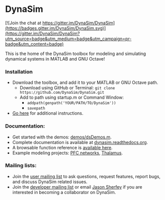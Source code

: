 # DynaSim

[![Join the chat at https://gitter.im/DynaSim/DynaSim](https://badges.gitter.im/DynaSim/DynaSim.svg)](https://gitter.im/DynaSim/DynaSim?utm_source=badge&utm_medium=badge&utm_campaign=pr-badge&utm_content=badge)

This is the home of the DynaSim toolbox for modeling and simulating dynamical
systems in MATLAB and GNU Octave!

### Installation

* Download the toolbox, and add it to your MATLAB or GNU Octave path.
  * Download using GitHub or Terminal: `git clone https://github.com/DynaSim/DynaSim.git`
  * Add to path using startup.m or Command Window:
    * `addpath(genpath('YOUR/PATH/TO/DynaSim'))`
    * `savepath`
* [Go here](http://dynasim.readthedocs.io/en/latest/introduction/installation.html) for additional instructions.

### Documentation:

- Get started with the demos: [demos/dsDemos.m](https://github.com/DynaSim/DynaSim/blob/master/demos/dsDemos.m).
- Complete documentation is available at [dynasim.readthedocs.org](http://dynasim.readthedocs.org).
- A browsable function reference is [available
  here](https://dynasim.github.io/DynaSim/).
- Example modeling projects: [PFC networks](https://github.com/jsherfey/PFC_models), [Thalamus](https://github.com/asoplata/ching2010_tcre_dynasim_mechanisms).

### Mailing lists:

- Join the [user mailing list](https://groups.google.com/forum/#!forum/dynasim-users) to ask questions, request features, report bugs, and discuss DynaSim related issues.
- Join the [developer mailing list](https://groups.google.com/forum/#!forum/dynasim-developers) or email [Jason Sherfey](http://jasonsherfey.com/) if you are interested in becoming a collaborator on DynaSim.
